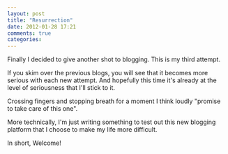 ```yaml
---
layout: post
title: "Resurrection"
date: 2012-01-28 17:21
comments: true
categories: 
---
```


Finally I decided to give another shot to blogging. This is my third attempt. 

If you skim over the previous blogs, you will see that it becomes more serious with each new attempt. And hopefully this time it's already at the level of seriousness that I'll stick to it.

Crossing fingers and stopping breath for a moment I think loudly "promise to take care of this one".

More technically, I'm just writing something to test out this new blogging platform that I choose to make my life more difficult.

In short, Welcome!
